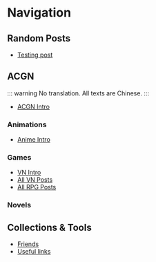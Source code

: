 <div id="generated-toc" style="display: none"></div>

# Navigation

## Random Posts

- [Testing post](/blog/test/)

## ACGN

::: warning
No translation. All texts are Chinese.
:::

- [ACGN Intro](/blog/acg/Intro/)

### Animations

- [Anime Intro](/blog/acg/anime/Intro/)

### Games

- [VN Intro](/blog/acg/vn/Intro/)
- [All VN Posts](/blog/tag/VN/)
- [All RPG Posts](/blog/tag/rpg)

### Novels

## Collections & Tools

- [Friends](/blog/posts/collection/Friends/)
- [Useful links](/blog/posts/collection/Links/)

